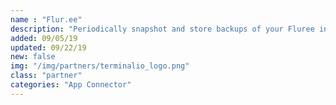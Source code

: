 ```yaml
---
name : "Flur.ee"
description: "Periodically snapshot and store backups of your Fluree instance"
added: 09/05/19
updated: 09/22/19
new: false
img: "/img/partners/terminalio_logo.png"
class: "partner"
categories: "App Connector"
---
```

